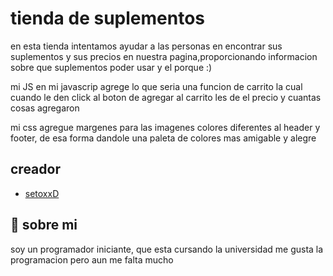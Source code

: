 
# tienda de suplementos


en esta tienda intentamos ayudar a las personas en encontrar sus suplementos y sus precios en nuestra pagina,proporcionando informacion sobre que suplementos poder usar y el porque :)


mi JS
en mi javascrip agrege lo que seria una funcion de carrito la cual cuando le den click al boton de agregar al carrito les de el precio y cuantas cosas agregaron 


mi css 
agregue margenes para las imagenes colores diferentes al header y footer, de esa forma dandole una paleta de colores mas amigable y alegre 

## creador

- [setoxxD](https://github.com/dennis156)


## 🚀 sobre mi
soy un programador iniciante, que esta cursando la universidad me gusta la programacion pero aun me falta mucho 


